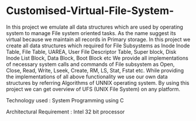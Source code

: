 # Customised-Virtual-File-System-
In this project we emulate all data structures which are used by operating system to manage File system oriented tasks. As the name suggest its virtual because we maintain all records in Primary storage.
In this project we create all data structures which required for File Subsystems as Inode Inode Table, File Table, UAREA, User File Descriptor Table, Super block, Disk Inode List Block, Data Block, Boot Block etc We provide all implementations of necessary system calls and commands of File subsystem as Open, Close, Read, Write, Lseek, Create, RM, LS, Stat, Fstat etc. While providing the implementations of all above functionality we use our own data structures by referring Algorithms of UNNIX operating system. By using this project we can get overview of UFS (UNIX File System) on any platform.

Technology used : System Programming using C

Architectural Requirement : Intel 32 bit processor
